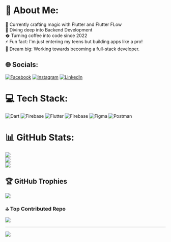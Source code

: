# 💫 About Me:
🔭 Currently crafting magic with Flutter and Flutter FLow<br>🌱 Diving deep into Backend Development<br>�  Turning coffee into code since 2022<br>⚡ Fun fact: I'm just entering my teens but building apps like a pro!<br>🚀 Dream big: Working towards becoming a full-stack developer.


## 🌐 Socials:
[![Facebook](https://img.shields.io/badge/Facebook-%231877F2.svg?logo=Facebook&logoColor=white)](https://facebook.com/UsamaShoaib) [![Instagram](https://img.shields.io/badge/Instagram-%23E4405F.svg?logo=Instagram&logoColor=white)](https://instagram.com/usamashoaib345) [![LinkedIn](https://img.shields.io/badge/LinkedIn-%230077B5.svg?logo=linkedin&logoColor=white)](https://linkedin.com/in/UsamaShoaib) 

# 💻 Tech Stack:
![Dart](https://img.shields.io/badge/dart-%230175C2.svg?style=for-the-badge&logo=dart&logoColor=white) ![Firebase](https://img.shields.io/badge/firebase-%23039BE5.svg?style=for-the-badge&logo=firebase) ![Flutter](https://img.shields.io/badge/Flutter-%2302569B.svg?style=for-the-badge&logo=Flutter&logoColor=white) ![Firebase](https://img.shields.io/badge/firebase-a08021?style=for-the-badge&logo=firebase&logoColor=ffcd34) ![Figma](https://img.shields.io/badge/figma-%23F24E1E.svg?style=for-the-badge&logo=figma&logoColor=white) ![Postman](https://img.shields.io/badge/Postman-FF6C37?style=for-the-badge&logo=postman&logoColor=white)
# 📊 GitHub Stats:
![](https://github-readme-stats.vercel.app/api?username=usamashoaib786&theme=dark&hide_border=false&include_all_commits=false&count_private=false)<br/>
![](https://nirzak-streak-stats.vercel.app/?user=usamashoaib786&theme=dark&hide_border=false)<br/>
![](https://github-readme-stats.vercel.app/api/top-langs/?username=usamashoaib786&theme=dark&hide_border=false&include_all_commits=false&count_private=false&layout=compact)

## 🏆 GitHub Trophies
![](https://github-profile-trophy.vercel.app/?username=usamashoaib786&theme=shadow_blue&no-frame=false&no-bg=true&margin-w=4)

### 🔝 Top Contributed Repo
![](https://github-contributor-stats.vercel.app/api?username=usamashoaib786&limit=5&theme=dark&combine_all_yearly_contributions=true)

---
[![](https://visitcount.itsvg.in/api?id=usamashoaib786&icon=0&color=0)](https://visitcount.itsvg.in)

<!-- Proudly created with GPRM ( https://gprm.itsvg.in ) -->
